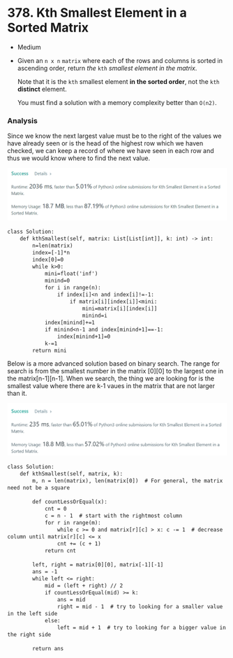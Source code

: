 # 378. Kth Smallest Element in a Sorted Matrix

* Medium
*   Given an `n x n` `matrix` where each of the rows and columns is sorted in ascending order, return _the_ `kth` _smallest element in the matrix_.

    Note that it is the `kth` smallest element **in the sorted order**, not the `kth` **distinct** element.

    You must find a solution with a memory complexity better than `O(n2)`.

### Analysis&#x20;

Since we know the next largest value must be to the right of the values we have already seen or is the head of the highest row which we haven checked, we can keep a record of where we have seen in each row and thus we would know where to find the next value.&#x20;

![](<../.gitbook/assets/image (21) (1) (1) (1) (1).png>)

```
class Solution:
    def kthSmallest(self, matrix: List[List[int]], k: int) -> int:
        n=len(matrix)
        index=[-1]*n
        index[0]=0
        while k>0:
            mini=float('inf')
            minind=0
            for i in range(n):
                if index[i]<n and index[i]!=-1:
                    if matrix[i][index[i]]<mini:
                        mini=matrix[i][index[i]]
                        minind=i
            index[minind]+=1
            if minind<n-1 and index[minind+1]==-1:
                index[minind+1]=0
            k-=1
        return mini
```

Below is a more advanced solution based on binary search. The range for search is from the smallest number in the matrix \[0]\[0] to the largest one in the matrix\[n-1]\[n-1]. When we search, the thing we are looking for is the smallest value where there are k-1 vaues in the matrix that are not larger than it.&#x20;

![](<../.gitbook/assets/image (24) (1) (1).png>)

```
class Solution:  
    def kthSmallest(self, matrix, k):
        m, n = len(matrix), len(matrix[0])  # For general, the matrix need not be a square

        def countLessOrEqual(x):
            cnt = 0
            c = n - 1  # start with the rightmost column
            for r in range(m):
                while c >= 0 and matrix[r][c] > x: c -= 1  # decrease column until matrix[r][c] <= x
                cnt += (c + 1)
            return cnt

        left, right = matrix[0][0], matrix[-1][-1]
        ans = -1
        while left <= right:
            mid = (left + right) // 2
            if countLessOrEqual(mid) >= k:
                ans = mid
                right = mid - 1  # try to looking for a smaller value in the left side
            else:
                left = mid + 1  # try to looking for a bigger value in the right side

        return ans
```
